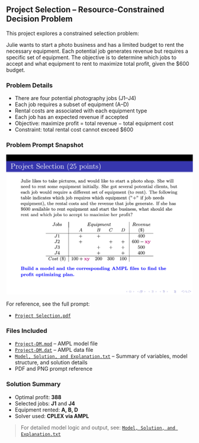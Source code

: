 ## Project Selection – Resource-Constrained Decision Problem

This project explores a constrained selection problem:

Julie wants to start a photo business and has a limited budget to rent the necessary equipment. Each potential job generates revenue but requires a specific set of equipment. The objective is to determine which jobs to accept and what equipment to rent to maximize total profit, given the $600 budget.

### Problem Details
- There are four potential photography jobs (J1–J4)
- Each job requires a subset of equipment (A–D)
- Rental costs are associated with each equipment type
- Each job has an expected revenue if accepted
- Objective: maximize profit = total revenue − total equipment cost
- Constraint: total rental cost cannot exceed $600

### Problem Prompt Snapshot

![Problem Description](./Project%20Selection.png)

For reference, see the full prompt:
- [`Project Selection.pdf`](./Project%20Selection.pdf)

### Files Included
- [`Project-DM.mod`](./Project-DM.mod) – AMPL model file
- [`Project-DM.dat`](./Project-DM.dat) – AMPL data file
- [`Model, Solution, and Explanation.txt`](./Model%2C%20Solution%2C%20and%20Explanation.txt) – Summary of variables, model structure, and solution details
- PDF and PNG prompt reference

### Solution Summary
- Optimal profit: **388**
- Selected jobs: **J1** and **J4**
- Equipment rented: **A, B, D**
- Solver used: **CPLEX via AMPL**

> For detailed model logic and output, see: [`Model, Solution, and Explanation.txt`](./Model%2C%20Solution%2C%20and%20Explanation.txt)